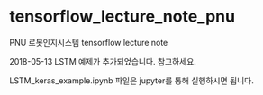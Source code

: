 # tensorflow_lecture_note_pnu
PNU 로봇인지시스템 tensorflow lecture note 

2018-05-13
LSTM 예제가 추가되었습니다. 참고하세요.

LSTM_keras_example.ipynb 파일은 jupyter를 통해 실행하시면 됩니다.
